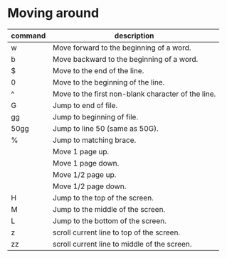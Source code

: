 # Moving around

| command    | description
|------------|------------------------------------------
| w          | Move forward to the beginning of a word.
| b          | Move backward to the beginning of a word.
| $          | Move to the end of the line.
| 0          | Move to the beginning of the line.
| ^          | Move to the first non-blank character of the line.
| G          | Jump to end of file.
| gg         | Jump to beginning of file.
| 50gg       | Jump to line 50 (same as 50G).
| %          | Jump to matching brace.
| <Ctrl-b>   | Move 1 page up.
| <Ctrl-f>   | Move 1 page down.
| <Ctrl-d>   | Move 1/2 page up.
| <Ctrl-u>   | Move 1/2 page down.
| H          | Jump to the top of the screen.
| M          | Jump to the middle of the screen.
| L          | Jump to the bottom of the screen.
| z<CR>      | scroll current line to top of the screen.
| zz         | scroll current line to middle of the screen.
